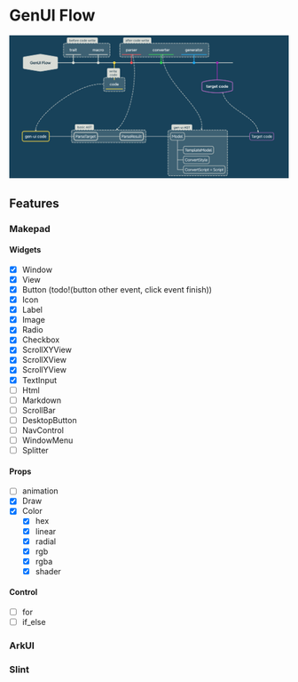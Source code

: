 # GenUI Flow

![](./README/flow.png)


## Features

### Makepad

#### Widgets
- [x] Window
- [x] View
- [x] Button (todo!(button other event, click event finish))
- [x] Icon
- [x] Label 
- [x] Image
- [x] Radio
- [x] Checkbox
- [x] ScrollXYView
- [x] ScrollXView
- [x] ScrollYView
- [x] TextInput
- [ ] Html
- [ ] Markdown
- [ ] ScrollBar
- [ ] DesktopButton
- [ ] NavControl
- [ ] WindowMenu
- [ ] Splitter

#### Props

- [ ] animation
- [x] Draw
- [x] Color
  - [x] hex
  - [x] linear
  - [x] radial
  - [x] rgb
  - [x] rgba
  - [x] shader 

#### Control

- [ ] for
- [ ] if_else

### ArkUI

### Slint
